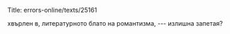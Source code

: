 Title: errors-online/texts/25161

хвърлен в, литературното блато на романтизма, --- излишна запетая?
